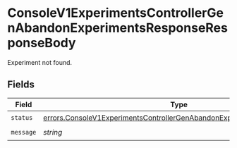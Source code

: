 # ConsoleV1ExperimentsControllerGenAbandonExperimentsResponseResponseBody

Experiment not found.


## Fields

| Field                                                                                                                                                                | Type                                                                                                                                                                 | Required                                                                                                                                                             | Description                                                                                                                                                          |
| -------------------------------------------------------------------------------------------------------------------------------------------------------------------- | -------------------------------------------------------------------------------------------------------------------------------------------------------------------- | -------------------------------------------------------------------------------------------------------------------------------------------------------------------- | -------------------------------------------------------------------------------------------------------------------------------------------------------------------- |
| `status`                                                                                                                                                             | [errors.ConsoleV1ExperimentsControllerGenAbandonExperimentsResponseStatus](../../models/errors/consolev1experimentscontrollergenabandonexperimentsresponsestatus.md) | :heavy_check_mark:                                                                                                                                                   | N/A                                                                                                                                                                  |
| `message`                                                                                                                                                            | *string*                                                                                                                                                             | :heavy_check_mark:                                                                                                                                                   | N/A                                                                                                                                                                  |